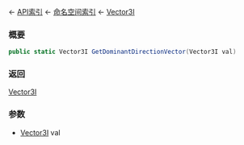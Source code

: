← [API索引](Api-Index) ← [命名空间索引](Namespace-Index) ← [Vector3I](VRageMath.Vector3I)

### 概要

```csharp
public static Vector3I GetDominantDirectionVector(Vector3I val)
```

### 返回

[Vector3I](VRageMath.Vector3I)

### 参数

* [Vector3I](VRageMath.Vector3I) val

